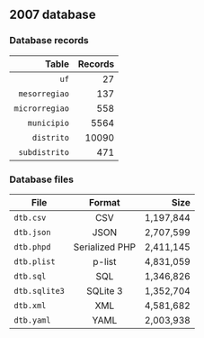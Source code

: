 ## 2007 database

### Database records

| Table          | Records |
| --------------:| -------:|
| `uf`           |      27 |
| `mesorregiao`  |     137 |
| `microrregiao` |     558 |
| `municipio`    |    5564 |
| `distrito`     |   10090 |
| `subdistrito`  |     471 |

### Database files

| File          | Format         | Size      |
| ------------- |:--------------:| ---------:|
| `dtb.csv`     | CSV            | 1,197,844 |
| `dtb.json`    | JSON           | 2,707,599 |
| `dtb.phpd`    | Serialized PHP | 2,411,145 |
| `dtb.plist`   | p-list         | 4,831,059 |
| `dtb.sql`     | SQL            | 1,346,826 |
| `dtb.sqlite3` | SQLite 3       | 1,352,704 |
| `dtb.xml`     | XML            | 4,581,682 |
| `dtb.yaml`    | YAML           | 2,003,938 |
